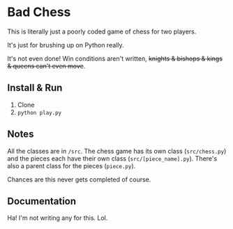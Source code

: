 # Bad Chess
This is literally just a poorly coded game of chess for two players.

It's just for brushing up on Python really.

It's not even done! Win conditions aren't written, ~~knights & bishops & kings & queens can't even move~~.

## Install & Run
1. Clone
2. `python play.py`

## Notes
All the classes are in `/src`. The chess game has its own class (`src/chess.py`) and the pieces each have their own class (`src/[piece_name].py`). There's also a parent class for the pieces (`piece.py`).

Chances are this never gets completed of course.

## Documentation
Ha! I'm not writing any for this. Lol.

